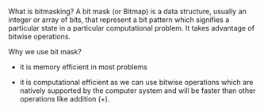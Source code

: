 What is bitmasking?
A bit mask (or Bitmap) is a data structure, usually an integer or array of bits, that represent a bit pattern which signifies a particular state in a particular computational problem. It takes advantage of bitwise operations.

Why we use bit mask?

- it is memory efficient in most problems

- it is computational efficient as we can use bitwise operations which are natively supported by the computer system and will be faster than other operations like addition (+).
